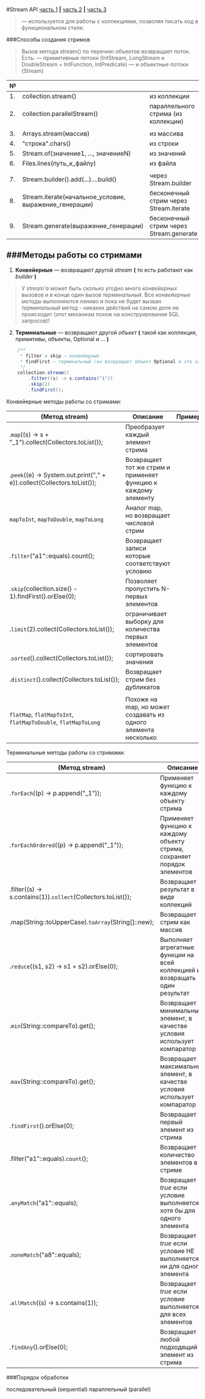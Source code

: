 
#Stream API
[часть 1](https://m.habrahabr.ru/post/302628) **|** [часть 2](http://javadevblog.com/polnoe-rukovodstvo-po-java-8-stream.html) **|** [часть 3](https://habrahabr.ru/company/luxoft/blog/270383)


> — используется для работы с коллекциями, позволяя писать код в функциональном стиле.

###Способы создания стримов
> Вызов метода stream() по перечню объектов возвращает поток.
Есть:
— примитивные потоки (IntStream, LongStream и DoubleStream + IntFunction, IntPredicate)
— и объектные потоки (Stream)

| № |                                                        |                                         | Пример |
| -- | ------------------------------------------------------ | --------------------------------------- | ------ |
| 1. | collection.stream()                                    | из коллекции                            |        |
| 2. | collection.parallelStream()                            | параллельного стрима (из коллекции)     |        |
|    |                                                        |                                         |        |
| 3. | Arrays.stream(массив)                                  | из массива                              |        |
| 4. | "строка".chars()                                       | из строки                               |        |
| 5. | Stream.of(значение1, ..., значениеN)                   | из значений                             |        |
| 6. | Files.lines(путь_к_файлу)                              | из файла                                |        |
|    |                                                        |                                         |        |
| 7. | Stream.builder().add(...)....build()                   | через Stream.builder                    |        |
| 8. | Stream.iterate(начальное_условие, выражение_генерации) | бесконечный стрим через Stream.iterate  |        |
| 9. | Stream.generate(выражение_генерации)                   | бесконечный стрим через Stream.generate |        |


###Методы работы со стримами
---
1. **Конвейерные** — возвращают другой *stream* **(** то есть работают как *builder* **)**
> У *stream'a* может быть сколько угодно много *конвейерных* вызовов и в конце один вызов *терминальный*.
> Все *конвейерные методы* выполняются лениво и пока не будет вызван *терминальный метод* - никаких действий на самом деле не происходит (этот механизм похож на конструирования SQL запросов)!
2. **Терминальные** — возвращают другой *объект* **(** такой как коллекция, примитивы, объекты, Optional и ... **)**

```java
    /**
     * filter и skip — конвейерные
     * findFirst — терминальный (он возвращает объект Optional и это заканчивает работу со stream'ом)
     */
    collection.stream()
        .filter((s) -> s.contains("1"))
        .skip(2)
        .findFirst();

```

Конвейерные методы работы со стримами:

| (Метод stream)                                                          | Описание                                                          | Пример |
| ----------------------------------------------------------------------- | ----------------------------------------------------------------- | ------ |
| .`map`((s) -> s + "_1").collect(Collectors.toList());                   | Преобразует каждый элемент стрима                                 |        |
| .`peek`((e) -> System.out.print("," + e)).collect(Collectors.toList()); | Возвращает тот же стрим и применяет функцию к каждому элементу    |        |
| `mapToInt`, `mapToDouble`, `mapToLong`                                  | Аналог map, но возвращает числовой стрим                          |        |
| .`filter`("a1"::equals).count();                                        | Возвращает записи которые соответствуют условию                   |        |
| .`skip`(collection.size() - 1).findFirst().orElse(0);                   | Позволяет пропустить N-первых элементов                           |        |
| .`limit`(2).collect(Collectors.toList());                               | ограничивает выборку для количества первых элементов              |        |
| .`sorted`().collect(Collectors.toList());                               | сортировать значения                                              |        |
| .`distinct`().collect(Collectors.toList());                             | Возвращает стрим без дубликатов                                   |        |
|                                                                         |                                                                   |        |
| `flatMap`, `flatMapToInt`, `flatMapToDouble`, `flatMapToLong`           | Похоже на map, но может создавать из одного элемента несколько    |        |


Терминальные методы работы со стримами:

| (Метод stream)                                                | Описание                                                                    | Пример |
| ------------------------------------------------------------- | --------------------------------------------------------------------------- | ------ |
| .`forEach`((p) -> p.append("_1"));                            | Применяет функцию к каждому объекту стрима                                  |        |
| .`forEachOrdered`((p) -> p.append("_1"));                     | Применяет функцию к каждому объекту стрима, сохраняет порядок элементов     |        |
| .filter((s) -> s.contains(1)).`collect`(Collectors.toList()); | Возвращает результат в виде коллекций                                       |        |
| .map(String::toUpperCase).`toArray`(String[]::new);           | Возвращает стрим как массив                                                 |        |
| .`reduce`((s1, s2) -> s1 + s2).orElse(0);                     | Выполняет агрегатные функции на всей коллекцией и возвращать один результат |        |
| .`min`(String::compareTo).get();                              | Возвращает минимальный элемент, в качестве условия использует компаратор    |        |
| .`max`(String::compareTo).get();                              | Возвращает максимальный элемент, в качестве условия использует компаратор   |        |
| .`findFirst`().orElse(0);                                     | Возвращает первый элемент из стрима                                         |        |
| .filter("a1"::equals).`count`();                              | Возвращает количество элементов в стриме                                    |        |
| .`anyMatch`("a1"::equals);                                    | Возвращает *true* если условие выполняется хотя бы для одного элемента      |        |
| .`noneMatch`("a8"::equals);                                   | Возвращает *true* если условие НЕ выполняется ни для одного элемента        |        |
| .`allMatch`((s) -> s.contains(1));                            | Возвращает *true* если условие выполняется для всех элементов               |        |
| .`findAny`().orElse(0);                                       | Возвращает любой подходящий элемент из стрима                               |        |


###Порядок обработки

последовательный (sequential)
параллельный (parallel)